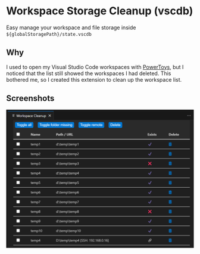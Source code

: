 # Workspace Storage Cleanup (vscdb)

Easy manage your workspace and file storage inside `${globalStoragePath}/state.vscdb`

## Why

I used to open my Visual Studio Code workspaces with [PowerToys](https://github.com/microsoft/PowerToys), but I noticed that the list still showed the workspaces I had deleted. This bothered me, so I created this extension to clean up the workspace list.

## Screenshots

![screenshot](./images/screenshot.png)
